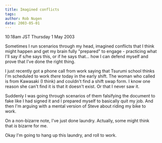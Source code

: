 ```yaml
---
title: Imagined conflicts
tags: 
author: Rob Nugen
date: 2003-05-01
---
```


<p class=date>10:18am JST Thursday 1 May 2003</p>

<p>Sometimes I run scenarios through my head, imagined conflicts that
I think might happen and get my brain fully "prepared" to engage -
practicing what I'll say if s/he says this, or if he says that...  how
I can defend myself and prove that I've done the right thing.</p>

<p>I just recently got a phone call from work saying that Tsurumi
school thinks I'm scheduled to work <em>there</em> today in the early
shift.  The woman who called is from Kawasaki (I think) and couldn't
find a shift swap form.  I know one reason she can't find it is that
it doesn't exist.  Or that I never saw it.</p>

<p>Suddenly I was going through scenarios of them falsifying the
document to fake like I had signed it and I prepared myself to
basically quit my job.  And then I'm arguing with a mental version of
Steve about riding my bike to work.</p>

<p>On a non-bizarre note, I've just done laundry.  Actually, some
might think that <em>is</em> bizarre for me.</p>

<p>Okay I'm going to hang up this laundry, and roll to work.</p>

